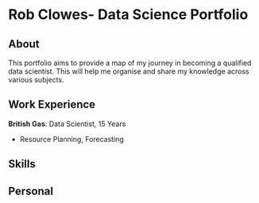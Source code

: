 # Rob Clowes- Data Science Portfolio

## About
This portfolio aims to provide a map of my journey in becoming a qualified data scientist. This will help me organise and share my knowledge across various subjects.


## Work Experience
**British Gas**: Data Scientist, 15 Years
  - Resource Planning, Forecasting

## Skills

## Personal
